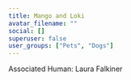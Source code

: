 ```yaml
---
title: Mango and Loki
avatar_filename: ""
social: []
superuser: false
user_groups: ["Pets", "Dogs"]
---
```


Associated Human: Laura Falkiner
